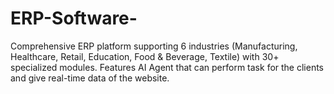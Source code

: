 # ERP-Software-
Comprehensive ERP platform supporting 6 industries (Manufacturing, Healthcare, Retail, Education, Food &amp; Beverage, Textile) with 30+ specialized modules. Features AI Agent that can perform task for the clients and give real-time data of the website. 
